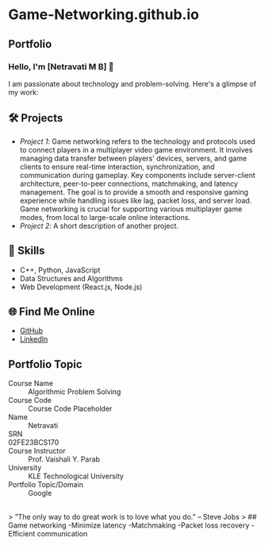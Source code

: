# Game-Networking.github.io
## Portfolio

### Hello, I'm [Netravati M B] 👋

I am passionate about technology and problem-solving. Here's a glimpse of my work:

## 🛠 Projects
- *Project 1*: Game networking refers to the technology and protocols used to connect players in a multiplayer video game environment. It involves managing data transfer between players' devices, servers, and game clients to ensure real-time interaction, synchronization, and communication during gameplay. Key components include server-client architecture, peer-to-peer connections, matchmaking, and latency management. The goal is to provide a smooth and responsive gaming experience while handling issues like lag, packet loss, and server load. Game networking is crucial for supporting various multiplayer game modes, from local to large-scale online interactions.
- *Project 2*: A short description of another project.

## 🚀 Skills
- C++, Python, JavaScript
- Data Structures and Algorithms
- Web Development (React.js, Node.js)

## 🌐 Find Me Online
- [GitHub](https://github.com/your-github-username)
- [LinkedIn](https://linkedin.com/in/your-linkedin-profile)

## Portfolio Topic

<dl>
<dt>Course Name</dt>
  
<dd>Algorithmic Problem Solving</dd>

<dt>Course Code</dt>

<dd>Course Code Placeholder</dd>

<dt>Name</dt>

  <dd>Netravati</dd>
  
<dt>SRN</dt>

  <dt>02FE23BCS170</dt>
  
<dt>Course Instructor</dt>

<dd> Prof. Vaishali Y. Parab</dd>

<dt>University</dt>

<dd>KLE Technological University</dd>

<dt>Portfolio Topic/Domain</dt>

<dd>Google</dd>

</dl>

<br> 
> “The only way to do great work is to love what you do.” – Steve Jobs
>
##  Game networking
-Minimize latency
-Matchmaking
-Packet loss recovery
-Efficient communication
